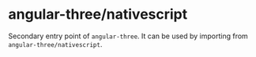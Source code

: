 # angular-three/nativescript

Secondary entry point of `angular-three`. It can be used by importing from `angular-three/nativescript`.

